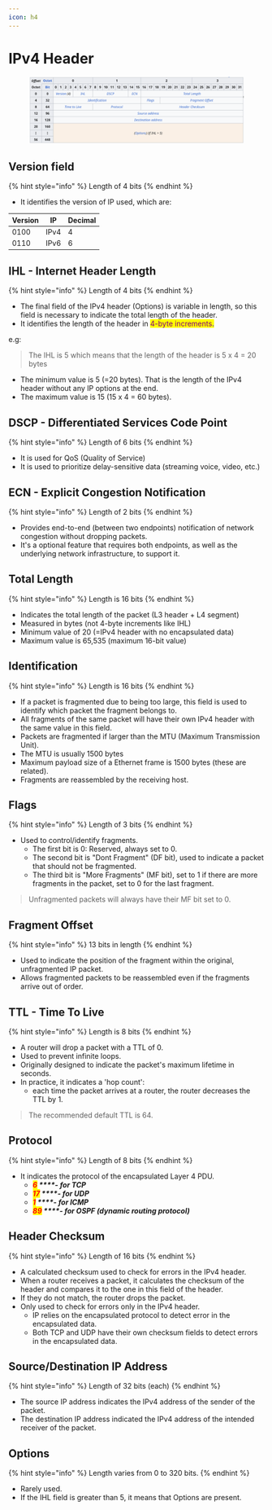 ```yaml
---
icon: h4
---
```


# IPv4 Header

<figure><img src=".gitbook/assets/image (39).png" alt=""><figcaption></figcaption></figure>

## Version field

{% hint style="info" %}
Length of 4 bits
{% endhint %}

* It identifies the version of IP used, which are:

| Version | IP   | Decimal |
| ------- | ---- | ------- |
| 0100    | IPv4 | 4       |
| 0110    | IPv6 | 6       |

## IHL - Internet Header Length

{% hint style="info" %}
Length of 4 bits
{% endhint %}

* The final field of the IPv4 header (Options) is variable in length, so this field is necessary to indicate the total length of the header.&#x20;
* It identifies the length of the header in <mark style="color:purple;">4-byte increments</mark><mark style="color:blue;">.</mark>

e.g:

> The IHL is 5 which means that the length of the header is 5 x 4 = 20 bytes

* The minimum value is 5 (=20 bytes). That is the length of the IPv4 header without any IP options at the end.
* The maximum value is 15 (15 x 4 = 60 bytes).

## DSCP - Differentiated Services Code Point

{% hint style="info" %}
Length of 6 bits
{% endhint %}

* It is used for QoS (Quality of Service)
* It is used to prioritize delay-sensitive data (streaming voice, video, etc.)

## ECN - Explicit Congestion Notification

{% hint style="info" %}
Length of 2 bits
{% endhint %}

* Provides end-to-end (between two endpoints) notification of network congestion without dropping packets.
* It's a optional feature that requires both endpoints, as well as the underlying network infrastructure, to support it.

## Total Length

{% hint style="info" %}
Length is 16 bits
{% endhint %}

* Indicates the total length of the packet (L3 header + L4 segment)
* Measured in bytes (not 4-byte increments like IHL)
* Minimum value of 20 (=IPv4 header with no encapsulated data)
* Maximum value is 65,535 (maximum 16-bit value)

## Identification

{% hint style="info" %}
Length is 16 bits
{% endhint %}

* If a packet is fragmented due to being too large, this field is used to identify which packet the fragment belongs to.
* All fragments of the same packet will have their own IPv4 header with the same value in this field.
* Packets are fragmented if larger than the MTU (Maximum Transmission Unit).
* The MTU is usually 1500 bytes
* Maximum payload size of a Ethernet frame is 1500 bytes (these are related).
* Fragments are reassembled by the receiving host.

## Flags

{% hint style="info" %}
Length of 3 bits
{% endhint %}

* Used to control/identify fragments.
  * The first bit is 0: Reserved, always set to 0.
  * The second bit is "Dont Fragment" (DF bit), used to indicate a packet that should not be fragmented.
  * The third bit is "More Fragments" (MF bit), set to 1 if there are more fragments in the packet, set to 0 for the last fragment.

> Unfragmented packets will always have their MF bit set to 0.

## Fragment Offset

{% hint style="info" %}
13 bits in length
{% endhint %}

* Used to indicate the position of the fragment within the original, unfragmented IP packet.
* Allows fragmented packets to be reassembled even if the fragments arrive out of order.

## TTL - Time To Live

{% hint style="info" %}
Length is 8 bits
{% endhint %}

* A router will drop a packet with a TTL of 0.
* Used to prevent infinite loops.
* Originally designed to indicate the packet's maximum lifetime in seconds.
* In practice, it indicates a 'hop count':
  * each time the packet arrives at a router, the router decreases the TTL by 1.

> The recommended default TTL is 64.

## Protocol

{% hint style="info" %}
Length of 8 bits
{% endhint %}

* It indicates the protocol of the encapsulated Layer 4 PDU.
  * _<mark style="color:red;">**6**</mark>**&#x20;****- for TCP**_
  * _<mark style="color:red;">**17**</mark>**&#x20;****- for UDP**_
  * _<mark style="color:red;">**1**</mark>**&#x20;****- for ICMP**_
  * _<mark style="color:red;">**89**</mark>**&#x20;****- for OSPF (dynamic routing protocol)**_

## Header Checksum

{% hint style="info" %}
Length of 16 bits
{% endhint %}

* A calculated checksum used to check for errors in the IPv4 header.
* When a router receives a packet, it calculates the checksum of the header and compares it to the one in this field of the header.
* If they do not match, the router drops the packet.
* Only used to check for errors only in the IPv4 header.
  * IP relies on the encapsulated protocol to detect error in the encapsulated data.
  * Both TCP and UDP have their own checksum fields to detect errors in the encapsulated data.

## Source/Destination IP Address

{% hint style="info" %}
Length of 32 bits (each)
{% endhint %}

* The source IP address indicates the IPv4 address of the sender of the packet.
* The destination IP address indicated the IPv4 address of the intended receiver of the packet.

## Options

{% hint style="info" %}
Length varies from 0 to 320 bits.
{% endhint %}

* Rarely used.
* If the IHL field is greater than 5, it means that Options are present.





